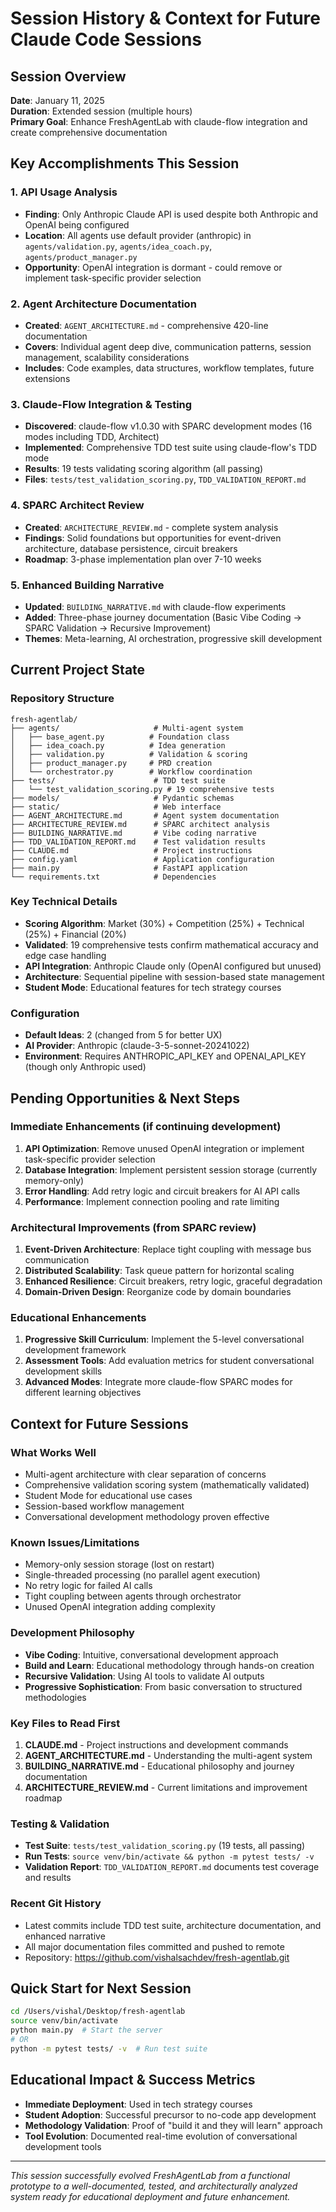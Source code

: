 # Session History & Context for Future Claude Code Sessions

## Session Overview
**Date**: January 11, 2025  
**Duration**: Extended session (multiple hours)  
**Primary Goal**: Enhance FreshAgentLab with claude-flow integration and create comprehensive documentation  

## Key Accomplishments This Session

### 1. **API Usage Analysis**
- **Finding**: Only Anthropic Claude API is used despite both Anthropic and OpenAI being configured
- **Location**: All agents use default provider (anthropic) in `agents/validation.py`, `agents/idea_coach.py`, `agents/product_manager.py`
- **Opportunity**: OpenAI integration is dormant - could remove or implement task-specific provider selection

### 2. **Agent Architecture Documentation**
- **Created**: `AGENT_ARCHITECTURE.md` - comprehensive 420-line documentation
- **Covers**: Individual agent deep dive, communication patterns, session management, scalability considerations
- **Includes**: Code examples, data structures, workflow templates, future extensions

### 3. **Claude-Flow Integration & Testing**
- **Discovered**: claude-flow v1.0.30 with SPARC development modes (16 modes including TDD, Architect)
- **Implemented**: Comprehensive TDD test suite using claude-flow's TDD mode
- **Results**: 19 tests validating scoring algorithm (all passing)
- **Files**: `tests/test_validation_scoring.py`, `TDD_VALIDATION_REPORT.md`

### 4. **SPARC Architect Review**
- **Created**: `ARCHITECTURE_REVIEW.md` - complete system analysis
- **Findings**: Solid foundations but opportunities for event-driven architecture, database persistence, circuit breakers
- **Roadmap**: 3-phase implementation plan over 7-10 weeks

### 5. **Enhanced Building Narrative**
- **Updated**: `BUILDING_NARRATIVE.md` with claude-flow experiments
- **Added**: Three-phase journey documentation (Basic Vibe Coding → SPARC Validation → Recursive Improvement)
- **Themes**: Meta-learning, AI orchestration, progressive skill development

## Current Project State

### **Repository Structure**
```
fresh-agentlab/
├── agents/                     # Multi-agent system
│   ├── base_agent.py          # Foundation class
│   ├── idea_coach.py          # Idea generation 
│   ├── validation.py          # Validation & scoring
│   ├── product_manager.py     # PRD creation
│   └── orchestrator.py        # Workflow coordination
├── tests/                      # TDD test suite
│   └── test_validation_scoring.py # 19 comprehensive tests
├── models/                     # Pydantic schemas
├── static/                     # Web interface
├── AGENT_ARCHITECTURE.md       # Agent system documentation
├── ARCHITECTURE_REVIEW.md      # SPARC architect analysis
├── BUILDING_NARRATIVE.md       # Vibe coding narrative
├── TDD_VALIDATION_REPORT.md    # Test validation results
├── CLAUDE.md                   # Project instructions
├── config.yaml                 # Application configuration
├── main.py                     # FastAPI application
└── requirements.txt            # Dependencies
```

### **Key Technical Details**
- **Scoring Algorithm**: Market (30%) + Competition (25%) + Technical (25%) + Financial (20%) 
- **Validated**: 19 comprehensive tests confirm mathematical accuracy and edge case handling
- **API Integration**: Anthropic Claude only (OpenAI configured but unused)
- **Architecture**: Sequential pipeline with session-based state management
- **Student Mode**: Educational features for tech strategy courses

### **Configuration**
- **Default Ideas**: 2 (changed from 5 for better UX)
- **AI Provider**: Anthropic (claude-3-5-sonnet-20241022)
- **Environment**: Requires ANTHROPIC_API_KEY and OPENAI_API_KEY (though only Anthropic used)

## Pending Opportunities & Next Steps

### **Immediate Enhancements** (if continuing development)
1. **API Optimization**: Remove unused OpenAI integration or implement task-specific provider selection
2. **Database Integration**: Implement persistent session storage (currently memory-only)
3. **Error Handling**: Add retry logic and circuit breakers for AI API calls
4. **Performance**: Implement connection pooling and rate limiting

### **Architectural Improvements** (from SPARC review)
1. **Event-Driven Architecture**: Replace tight coupling with message bus communication
2. **Distributed Scalability**: Task queue pattern for horizontal scaling  
3. **Enhanced Resilience**: Circuit breakers, retry logic, graceful degradation
4. **Domain-Driven Design**: Reorganize code by domain boundaries

### **Educational Enhancements**
1. **Progressive Skill Curriculum**: Implement the 5-level conversational development framework
2. **Assessment Tools**: Add evaluation metrics for student conversational development skills
3. **Advanced Modes**: Integrate more claude-flow SPARC modes for different learning objectives

## Context for Future Sessions

### **What Works Well**
- Multi-agent architecture with clear separation of concerns
- Comprehensive validation scoring system (mathematically validated)
- Student Mode for educational use cases
- Session-based workflow management
- Conversational development methodology proven effective

### **Known Issues/Limitations**
- Memory-only session storage (lost on restart)
- Single-threaded processing (no parallel agent execution)
- No retry logic for failed AI calls
- Tight coupling between agents through orchestrator
- Unused OpenAI integration adding complexity

### **Development Philosophy**
- **Vibe Coding**: Intuitive, conversational development approach
- **Build and Learn**: Educational methodology through hands-on creation
- **Recursive Validation**: Using AI tools to validate AI outputs
- **Progressive Sophistication**: From basic conversation to structured methodologies

### **Key Files to Read First**
1. **CLAUDE.md** - Project instructions and development commands
2. **AGENT_ARCHITECTURE.md** - Understanding the multi-agent system  
3. **BUILDING_NARRATIVE.md** - Educational philosophy and journey documentation
4. **ARCHITECTURE_REVIEW.md** - Current limitations and improvement roadmap

### **Testing & Validation**
- **Test Suite**: `tests/test_validation_scoring.py` (19 tests, all passing)
- **Run Tests**: `source venv/bin/activate && python -m pytest tests/ -v`
- **Validation Report**: `TDD_VALIDATION_REPORT.md` documents test coverage and results

### **Recent Git History**
- Latest commits include TDD test suite, architecture documentation, and enhanced narrative
- All major documentation files committed and pushed to remote
- Repository: https://github.com/vishalsachdev/fresh-agentlab.git

## Quick Start for Next Session

```bash
cd /Users/vishal/Desktop/fresh-agentlab
source venv/bin/activate
python main.py  # Start the server
# OR
python -m pytest tests/ -v  # Run test suite
```

## Educational Impact & Success Metrics
- **Immediate Deployment**: Used in tech strategy courses
- **Student Adoption**: Successful precursor to no-code app development
- **Methodology Validation**: Proof of "build it and they will learn" approach
- **Tool Evolution**: Documented real-time evolution of conversational development tools

---

*This session successfully evolved FreshAgentLab from a functional prototype to a well-documented, tested, and architecturally analyzed system ready for educational deployment and future enhancement.*